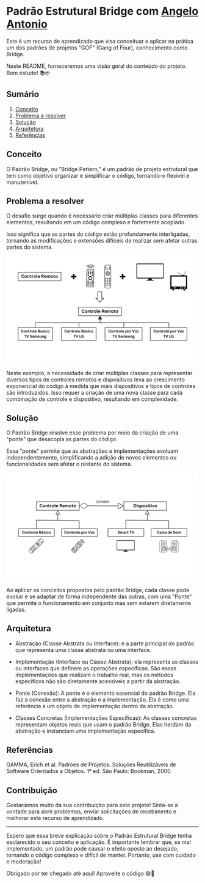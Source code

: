 # Padrão Estrutural Bridge com [Angelo Antonio](https://github.com/angelloantonnio)

Este é um recurso de aprendizado que visa conceituar e aplicar na prática um dos padrões de projetos "GOF" (Gang of Four), conhecimento como Bridge. 

Neste README, forneceremos uma visão geral do conteúdo do projeto. Bom estudo! 📚🤓

## Sumário

1. [Conceito](#conceito)
2. [Problema a resolver](#problema-a-resolver)
3. [Solução](#solução)
4. [Arquitetura](#arquitetura)
5. [Referências](#referências)

## Conceito

O Padrão Bridge, ou "Bridge Pattern," é um padrão de projeto estrutural que tem como objetivo organizar e simplificar o código, tornando-o flexível e manutenível.

## Problema a resolver

O desafio surge quando é necessário criar múltiplas classes para diferentes elementos, resultando em um código complexo e fortemente acoplado. 

Isso significa que as partes do código estão profundamente interligadas, tornando as modificações e extensões difíceis de realizar sem afetar outras partes do sistema.

<div align="center"> 
 <img src="https://github.com/angelloantonnio/padrao-bridge-java/blob/main/img/Problema.png" width="500" />
</div>
<p></p>

Neste exemplo, a necessidade de criar múltiplas classes para representar diversos tipos de controles remotos e dispositivos leva ao crescimento exponencial do código à medida que mais dispositivos e tipos de controles são introduzidos. Isso requer a criação de uma nova classe para cada combinação de controle e dispositivo, resultando em complexidade.

## Solução

O Padrão Bridge resolve esse problema por meio da criação de uma "ponte" que desacopla as partes do código. 

Essa "ponte" permite que as abstrações e implementações evoluam independentemente, simplificando a adição de novos elementos ou funcionalidades sem afetar o restante do sistema.

<div align="center"> 
   <img src="https://github.com/angelloantonnio/padrao-bridge-java/blob/main/img/Solu%C3%A7%C3%A3o.png" width="500" /> 
</div>
<p></p>

Ao aplicar os conceitos propostos pelo padrão Bridge, cada classe pode evoluir e se adaptar de forma independente das outras, com uma "Ponte" que permite o funcionamento em conjunto mas sem estarem diretamente ligadas.

## Arquitetura

- Abstração (Classe Abstrata ou Interface): é a parte principal do padrão que representa uma classe abstrata ou uma interface.

- Implementação (Interface ou Classe Abstrata): ela representa as classes ou interfaces que definem as operações específicas. São essas implementações que realizam o trabalho real, mas os métodos específicos não são diretamente acessíveis a partir da abstração. 

- Ponte (Conexão): A ponte é o elemento essencial do padrão Bridge. Ela faz a conexão entre a abstração e a implementação. Ela é como uma referência a um objeto de implementação dentro da abstração. 

- Classes Concretas (Implementações Específicas): As classes concretas representam objetos reais que usam o padrão Bridge. Elas herdam da abstração e instanciam uma implementação específica. 

## Referências
GAMMA, Erich et al. Padrões de Projetos: Soluções Reutilizáveis de Software Orientados a Objetos. 1ª ed. São Paulo: Bookman, 2000.

## Contribuição

Gostaríamos muito da sua contribuição para este projeto! Sinta-se à vontade para abrir problemas, enviar solicitações de recebimento e melhorar este recurso de aprendizado.

---

Espero que essa breve explicação sobre o Padrão Estrutural Bridge tenha esclarecido o seu conceito e aplicação. É importante lembrar que, se mal implementado, um padrão pode causar o efeito oposto ao desejado, tornando o código complexo e difícil de manter. Portanto, use com cuidado e moderação!

Obrigado por ter chegado até aqui! Aproveite o código 😄🚀
